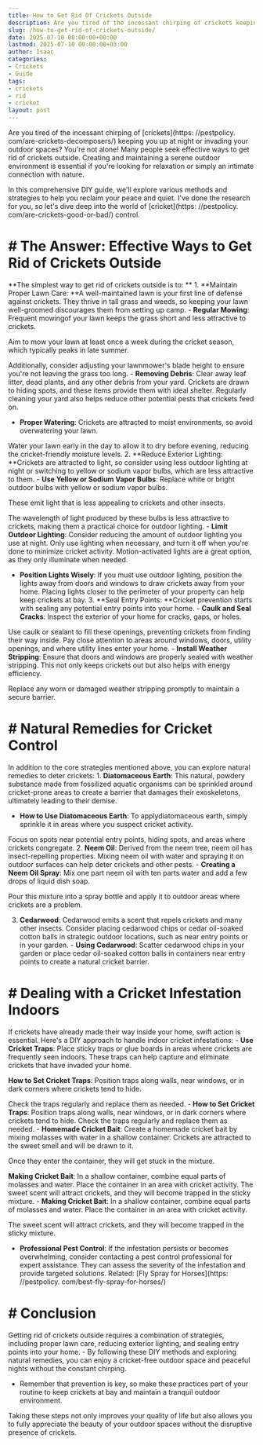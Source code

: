 ```yaml
---
title: How to Get Rid Of Crickets Outside
description: Are you tired of the incessant chirping of crickets keeping you up at night or invading your outdoor spaces ? You're not alone!
slug: /how-to-get-rid-of-crickets-outside/
date: 2025-07-10 00:00:00+00:00
lastmod: 2025-07-10 00:00:00+03:00
author: Isaac
categories:
- Crickets
- Guide
tags:
- crickets
- rid
- cricket
layout: post
---
```


Are you tired of the incessant chirping of [crickets](https: //pestpolicy. com/are-crickets-decomposers/) keeping you up at night or invading your outdoor spaces? You're not alone! Many people seek effective ways to get rid of crickets outside. Creating and maintaining a serene outdoor environment is essential if you're looking for relaxation or simply an intimate connection with nature.

In this comprehensive DIY guide, we'll explore various methods and strategies to help you reclaim your peace and quiet. I've done the research for you, so let's dive deep into the world of [cricket](https: //pestpolicy. com/are-crickets-good-or-bad/) control.

# # The Answer: Effective Ways to Get Rid of Crickets Outside

**The simplest way to get rid of crickets outside is to: ** 1. **Maintain Proper Lawn Care: **A well-maintained lawn is your first line of defense against crickets. They thrive in tall grass and weeds, so keeping your lawn well-groomed discourages them from setting up camp. - **Regular Mowing**: Frequent mowingof your lawn keeps the grass short and less attractive to crickets.

Aim to mow your lawn at least once a week during the cricket season, which typically peaks in late summer.

Additionally, consider adjusting your lawnmower's blade height to ensure you're not leaving the grass too long. - **Removing Debris**: Clear away leaf litter, dead plants, and any other debris from your yard. Crickets are drawn to hiding spots, and these items provide them with ideal shelter. Regularly cleaning your yard also helps reduce other potential pests that crickets feed on.

- **Proper Watering**: Crickets are attracted to moist environments, so avoid overwatering your lawn.

Water your lawn early in the day to allow it to dry before evening, reducing the cricket-friendly moisture levels. 2. **Reduce Exterior Lighting: **Crickets are attracted to light, so consider using less outdoor lighting at night or switching to yellow or sodium vapor bulbs, which are less attractive to them. - **Use Yellow or Sodium Vapor Bulbs**: Replace white or bright outdoor bulbs with yellow or sodium vapor bulbs.

These emit light that is less appealing to crickets and other insects.

The wavelength of light produced by these bulbs is less attractive to crickets, making them a practical choice for outdoor lighting. - **Limit Outdoor Lighting**: Consider reducing the amount of outdoor lighting you use at night. Only use lighting when necessary, and turn it off when you're done to minimize cricket activity. Motion-activated lights are a great option, as they only illuminate when needed.

- **Position Lights Wisely**: If you must use outdoor lighting, position the lights away from doors and windows to draw crickets away from your home. Placing lights closer to the perimeter of your property can help keep crickets at bay. 3. **Seal Entry Points: **Cricket prevention starts with sealing any potential entry points into your home. - **Caulk and Seal Cracks**: Inspect the exterior of your home for cracks, gaps, or holes.

Use caulk or sealant to fill these openings, preventing crickets from finding their way inside. Pay close attention to areas around windows, doors, utility openings, and where utility lines enter your home. - **Install Weather Stripping**: Ensure that doors and windows are properly sealed with weather stripping. This not only keeps crickets out but also helps with energy efficiency.

Replace any worn or damaged weather stripping promptly to maintain a secure barrier.

# # Natural Remedies for Cricket Control

In addition to the core strategies mentioned above, you can explore natural remedies to deter crickets: 1. **Diatomaceous Earth**: This natural, powdery substance made from fossilized aquatic organisms can be sprinkled around cricket-prone areas to create a barrier that damages their exoskeletons, ultimately leading to their demise.

- **How to Use Diatomaceous Earth**: To applydiatomaceous earth, simply sprinkle it in areas where you suspect cricket activity.

Focus on spots near potential entry points, hiding spots, and areas where crickets congregate. 2. **Neem Oil**: Derived from the neem tree, neem oil has insect-repelling properties. Mixing neem oil with water and spraying it on outdoor surfaces can help deter crickets and other pests. - **Creating a Neem Oil Spray**: Mix one part neem oil with ten parts water and add a few drops of liquid dish soap.

Pour this mixture into a spray bottle and apply it to outdoor areas where crickets are a problem.

3. **Cedarwood**: Cedarwood emits a scent that repels crickets and many other insects. Consider placing cedarwood chips or cedar oil-soaked cotton balls in strategic outdoor locations, such as near entry points or in your garden. - **Using Cedarwood**: Scatter cedarwood chips in your garden or place cedar oil-soaked cotton balls in containers near entry points to create a natural cricket barrier.

# # Dealing with a Cricket Infestation Indoors

If crickets have already made their way inside your home, swift action is essential. Here's a DIY approach to handle indoor cricket infestations: - **Use Cricket Traps**: Place sticky traps or glue boards in areas where crickets are frequently seen indoors. These traps can help capture and eliminate crickets that have invaded your home.

**How to Set Cricket Traps**: Position traps along walls, near windows, or in dark corners where crickets tend to hide.

Check the traps regularly and replace them as needed. - **How to Set Cricket Traps**: Position traps along walls, near windows, or in dark corners where crickets tend to hide. Check the traps regularly and replace them as needed. - **Homemade Cricket Bait**: Create a homemade cricket bait by mixing molasses with water in a shallow container. Crickets are attracted to the sweet smell and will be drawn to it.

Once they enter the container, they will get stuck in the mixture.

**Making Cricket Bait**: In a shallow container, combine equal parts of molasses and water. Place the container in an area with cricket activity. The sweet scent will attract crickets, and they will become trapped in the sticky mixture. - **Making Cricket Bait**: In a shallow container, combine equal parts of molasses and water. Place the container in an area with cricket activity.

The sweet scent will attract crickets, and they will become trapped in the sticky mixture.

- **Professional Pest Control**: If the infestation persists or becomes overwhelming, consider contacting a pest control professional for expert assistance. They can assess the severity of the infestation and provide targeted solutions. Related: [Fly Spray for Horses](https: //pestpolicy. com/best-fly-spray-for-horses/)

# # Conclusion

Getting rid of crickets outside requires a combination of strategies, including proper lawn care, reducing exterior lighting, and sealing entry points into your home. - By following these DIY methods and exploring natural remedies, you can enjoy a cricket-free outdoor space and peaceful nights without the constant chirping.

- Remember that prevention is key, so make these practices part of your routine to keep crickets at bay and maintain a tranquil outdoor environment.

Taking these steps not only improves your quality of life but also allows you to fully appreciate the beauty of your outdoor spaces without the disruptive presence of crickets.
